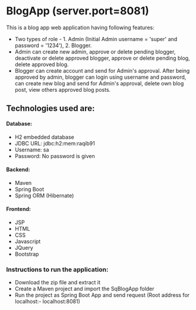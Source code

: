 # BlogApp (server.port=8081)
This is a blog app web application having following features:
* Two types of role - 1. Admin (Initial Admin username = 'super' and password = '1234'), 2. Blogger.
* Admin can create new admin, approve or delete pending blogger, deactivate or delete approved blogger, approve or delete pending blog, delete approved blog.
* Blogger can create account and send for Admin's approval. After being approved by admin, blogger can login using username and password, can create new blog and send for Admin's approval, delete own blog post, view others approved blog posts.

## Technologies used are:
#### Database:
* H2 embedded database
* JDBC URL: jdbc:h2:mem:raqib91
* Username: sa
* Password: No password is given
#### Backend:
* Maven
* Spring Boot
* Spring ORM (Hibernate)
#### Frontend:
* JSP
* HTML
* CSS
* Javascript
* JQuery
* Bootstrap

### Instructions to run the application:
* Download the zip file and extract it
* Create a Maven project and import the SqBlogApp folder
* Run the project as Spring Boot App and send request (Root address for localhost:- localhost:8081)
